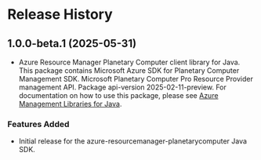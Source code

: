 # Release History

## 1.0.0-beta.1 (2025-05-31)

- Azure Resource Manager Planetary Computer client library for Java. This package contains Microsoft Azure SDK for Planetary Computer Management SDK. Microsoft Planetary Computer Pro Resource Provider management API. Package api-version 2025-02-11-preview. For documentation on how to use this package, please see [Azure Management Libraries for Java](https://aka.ms/azsdk/java/mgmt).
### Features Added

- Initial release for the azure-resourcemanager-planetarycomputer Java SDK.

